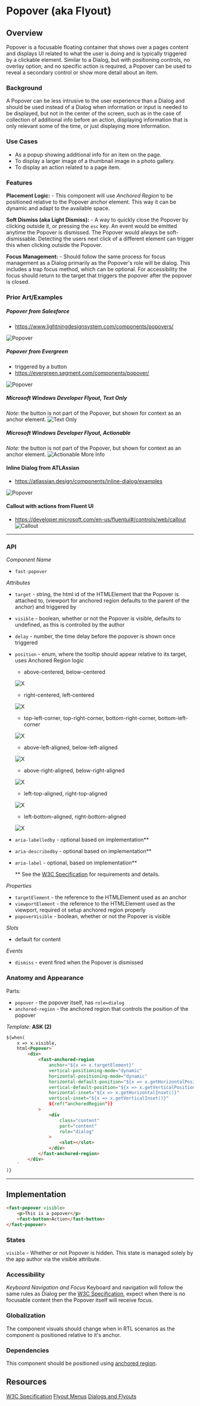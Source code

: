 # Popover (aka Flyout)
## Overview
Popover is a focusable floating container that shows over a pages content and displays UI related to what the user is doing and is typically triggered by a clickable element. Similar to a Dialog, but with positioning controls, no overlay option, and no specific action is required, a Popover can be used to reveal a secondary control or show more detail about an item.

### Background
A Popover can be less intrusive to the user experience than a Dialog and should be used instead of a Dialog when information or input is needed to be displayed, but not in the center of the screen, such as in the case of collection of additional info before an action, displaying information that is only relevant some of the time, or just displaying more information.

### Use Cases
- As a popup showing additional info for an item on the page.
- To display a larger image of a thumbnail image in a photo gallery.
- To display an action related to a page item.

### Features
**Placement Logic:** - This component will use *Anchored Region* to be positioned relative to the Popover anchor element. This way it can be dynamic and adapt to the available space.

**Soft Dismiss (aka Light Dismiss):** - A way to quickly close the Popover by clicking outside it, or pressing the `esc` key. An event would be emitted anytime the Popover is dismissed. The Popover would always be soft-dismissable. Detecting the users next click of a different element can trigger this when clicking outside the Popover.

**Focus Management:** - Should follow the same process for focus management as a Dialog primarily as the Popover's role will be dialog. This includes a trap focus method, which can be optional. For accessibility the focus should return to the target that triggers the popover after the popover is closed.


### Prior Art/Examples

##### Popover from Salesforce
- https://www.lightningdesignsystem.com/components/popovers/

![Popover](./images/salesforce-popover.png)
##### Popover from Evergreen
- triggered by a button
- https://evergreen.segment.com/components/popover/

![Popover](./images/evergreen-popover.png)

##### Microsoft Windows Developer Flyout, Text Only
*Note:* the button is not part of the Popover, but shown for context as an anchor element.
![Text Only](https://docs.microsoft.com/en-us/windows/uwp/design/controls-and-patterns/images/flyout-wrapping-text.png)

##### Microsoft Windows Developer Flyout, Actionable
*Note:* the button is not part of the Popover, but shown for context as an anchor element.
![Actionable More Info](https://docs.microsoft.com/en-us/windows/uwp/design/controls-and-patterns/images/flyout-example2.png)

#### Inline Dialog from ATLAssian
- https://atlassian.design/components/inline-dialog/examples

![Popover](./images/atlassian-popover.png)

#### Callout with actions from Fluent UI
- https://developer.microsoft.com/en-us/fluentui#/controls/web/callout
![Callout](./images/fluent-callout.png)


---

### API
*Component Name*
- `fast-popover`

*Attributes*
- `target` - string, the html id of the HTMLElement that the Popover is attached to, (viewport for anchored region defaults to the parent of the anchor) and triggered by
- `visible` - boolean, whether or not the Popover is visible, defaults to undefined, as this is controlled by the author
- `delay` - number, the time delay before the popover is shown once triggered
- `position` - enum, where the tooltip should appear relative to its target, uses Anchored Region logic

    - above-centered, below-centered

    ![X](./images/ab-centered.png)

    - right-centered, left-centered
    
    ![X](./images/rl-centered.png)

    - top-left-corner, top-right-corner, bottom-right-corner, bottom-left-corner

    ![X](./images/corner-positions.png)

    - above-left-aligned, below-left-aligned

    ![X](./images/ab-left-aligned.png)

    - above-right-aligned, below-right-aligned

    ![X](./images/ab-right-aligned.png)

    - left-top-aligned, right-top-aligned

    ![X](./images/rl-top-aligned.png)

    - left-bottom-aligned, right-bottom-aligned
    
    ![X](./images/rl-bottom-aligned.png)


- `aria-labelledby` - optional based on implementation**
- `aria-describedby` - optional based on implementation**
- `aria-label` - optional, based on implementation**

    ** See the [W3C Specification](https://w3c.github.io/aria-practices/#dialog_roles_states_props) for requirements and details.

*Properties*
- `targetElement` - the reference to the HTMLElement used as an anchor
- `viewportElement` - the reference to the HTMLElement used as the viewport, required ot setup anchored region properly
- `popoverVisible` - boolean, whether or not the Popover is visible

*Slots*
- default for content

*Events*
- `dismiss` - event fired when the Popover is dismissed

### Anatomy and Appearance
Parts:
- `popover` - the popover itself, has `role=dialog`
- `anchored-region` - the anchored region that controls the position of the popover


*Template:*
**ASK (2)**
```html
${when(
    x => x.visible,
    html<Popover>`
        <div>
            <fast-anchored-region
                anchor="${x => x.targetElement}"
                vertical-positioning-mode="dynamic"
                horizontal-positioning-mode="dynamic"
                horizontal-default-position="${x => x.getHorizontalPosition()}"
                vertical-default-position="${x => x.getVerticalPosition()}"
                horizontal-inset="${x => x.getHorizontalInset()}"
                vertical-inset="${x => x.getVerticalInset()}"
                ${ref("anchoredRegion")}
            >
                <div
                    class="content"
                    part="content"
                    role="dialog"
                >
                    <slot></slot>
                </div>
            </fast-anchored-region>
        </div>
    `
)}
```

---

## Implementation
```html
<fast-popover visible>
    <p>This is a popover</p>
    <fast-button>Action</fast-button>
</fast-popover>
```

### States
`visible` - Whether or not Popover is hidden. This state is managed solely by the app author via the visible attribute.

### Accessibility
*Keyboard Navigation and Focus*
Keyboard and navigation will follow the same rules as Dialog per the [W3C Specification](https://w3c.github.io/aria-practices/#dialog_modal), expect when there is no focusable content then the Popover itself will receive focus.

### Globalization
The component visuals should change when in RTL scenarios as the component is positioned relative to it's anchor.

### Dependencies
This component should be positioned using [anchored region](../packages/web-components/fast-foundation/src/anchored-region/anchored-region.spec.md).

## Resources
[W3C Specification](https://w3c.github.io/aria-practices/#dialog_modal)
[Flyout Menus](https://www.w3.org/WAI/tutorials/menus/flyout/#flyoutnavmousefixed)
[Dialogs and Flyouts](https://docs.microsoft.com/en-us/windows/uwp/design/controls-and-patterns/dialogs-and-flyouts/#:~:text=A%20flyout%20is%20a%20lightweight%20contextual%20popup%20that,control%20or%20show%20more%20detail%20about%20an%20item.)
